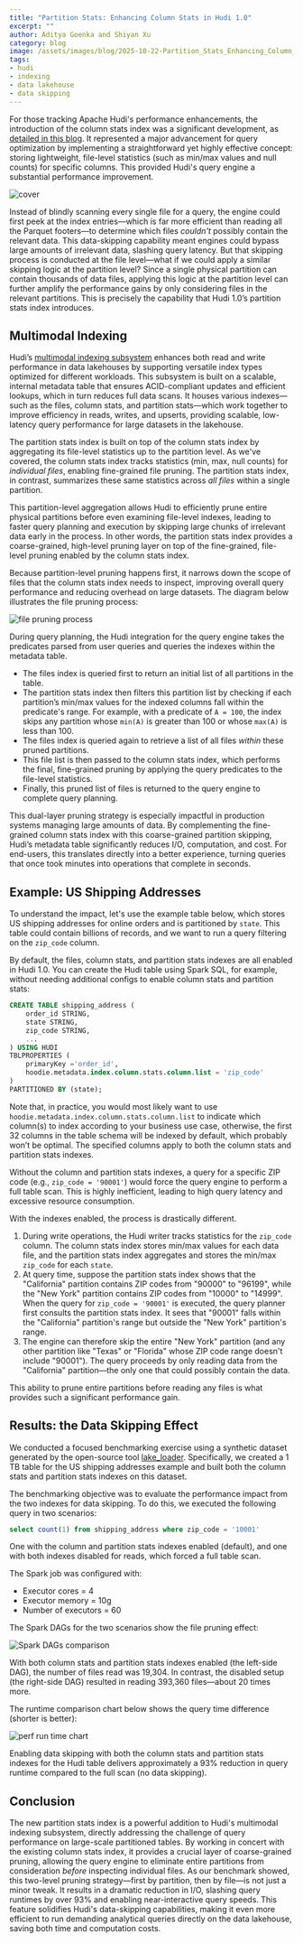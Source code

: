 ```yaml
---
title: "Partition Stats: Enhancing Column Stats in Hudi 1.0"
excerpt: ""
author: Aditya Goenka and Shiyan Xu
category: blog
image: /assets/images/blog/2025-10-22-Partition_Stats_Enhancing_Column_Stats_in_Hudi_1.0/fig1.jpg
tags:
- hudi
- indexing
- data lakehouse
- data skipping
---
```


For those tracking Apache Hudi's performance enhancements, the introduction of the column stats index was a significant development, as [detailed in this blog](https://www.onehouse.ai/blog/hudis-column-stats-index-and-data-skipping-feature-help-speed-up-queries-by-an-orders-of-magnitude). It represented a major advancement for query optimization by implementing a straightforward yet highly effective concept: storing lightweight, file-level statistics (such as min/max values and null counts) for specific columns. This provided Hudi's query engine a substantial performance improvement.

![cover](/assets/images/blog/2025-10-22-Partition_Stats_Enhancing_Column_Stats_in_Hudi_1.0/fig1.jpg)

Instead of blindly scanning every single file for a query, the engine could first peek at the index entries—which is far more efficient than reading all the Parquet footers—to determine which files *couldn't* possibly contain the relevant data. This data-skipping capability meant engines could bypass large amounts of irrelevant data, slashing query latency. But that skipping process is conducted at the file level—what if we could apply a similar skipping logic at the partition level? Since a single physical partition can contain thousands of data files, applying this logic at the partition level can further amplify the performance gains by only considering files in the relevant partitions. This is precisely the capability that Hudi 1.0’s partition stats index introduces.

## Multimodal Indexing

Hudi’s [multimodal indexing subsystem](https://hudi.apache.org/docs/indexes#multi-modal-indexing) enhances both read and write performance in data lakehouses by supporting versatile index types optimized for different workloads. This subsystem is built on a scalable, internal metadata table that ensures ACID-compliant updates and efficient lookups, which in turn reduces full data scans. It houses various indexes—such as the files, column stats, and partition stats—which work together to improve efficiency in reads, writes, and upserts, providing scalable, low-latency query performance for large datasets in the lakehouse.

The partition stats index is built on top of the column stats index by aggregating its file-level statistics up to the partition level. As we've covered, the column stats index tracks statistics (min, max, null counts) for *individual files*, enabling fine-grained file pruning. The partition stats index, in contrast, summarizes these same statistics across *all files* within a single partition.

This partition-level aggregation allows Hudi to efficiently prune entire physical partitions before even examining file-level indexes, leading to faster query planning and execution by skipping large chunks of irrelevant data early in the process. In other words, the partition stats index provides a coarse-grained, high-level pruning layer on top of the fine-grained, file-level pruning enabled by the column stats index.

Because partition-level pruning happens first, it narrows down the scope of files that the column stats index needs to inspect, improving overall query performance and reducing overhead on large datasets. The diagram below illustrates the file pruning process:

![file pruning process](/assets/images/blog/2025-10-22-Partition_Stats_Enhancing_Column_Stats_in_Hudi_1.0/fig2.png)

During query planning, the Hudi integration for the query engine takes the predicates parsed from user queries and queries the indexes within the metadata table.

* The files index is queried first to return an initial list of all partitions in the table.  
* The partition stats index then filters this partition list by checking if each partition’s min/max values for the indexed columns fall within the predicate's range. For example, with a predicate of `A = 100`, the index skips any partition whose `min(A)` is greater than 100 or whose `max(A)` is less than 100\.  
* The files index is queried again to retrieve a list of all files *within* these pruned partitions.  
* This file list is then passed to the column stats index, which performs the final, fine-grained pruning by applying the query predicates to the file-level statistics.  
* Finally, this pruned list of files is returned to the query engine to complete query planning.

This dual-layer pruning strategy is especially impactful in production systems managing large amounts of data. By complementing the fine-grained column stats index with this coarse-grained partition skipping, Hudi’s metadata table significantly reduces I/O, computation, and cost. For end-users, this translates directly into a better experience, turning queries that once took minutes into operations that complete in seconds.

## Example: US Shipping Addresses

To understand the impact, let's use the example table below, which stores US shipping addresses for online orders and is partitioned by `state`. This table could contain billions of records, and we want to run a query filtering on the `zip_code` column.

By default, the files, column stats, and partition stats indexes are all enabled in Hudi 1.0. You can create the Hudi table using Spark SQL, for example, without needing additional configs to enable column stats and partition stats:

```sql
CREATE TABLE shipping_address (
    order_id STRING,
    state STRING,
    zip_code STRING,
    ...
) USING HUDI
TBLPROPERTIES (
    primaryKey ='order_id',
    hoodie.metadata.index.column.stats.column.list = 'zip_code'
)
PARTITIONED BY (state);
```

Note that, in practice, you would most likely want to use `hoodie.metadata.index.column.stats.column.list` to indicate which column(s) to index according to your business use case, otherwise, the first 32 columns in the table schema will be indexed by default, which probably won’t be optimal. The specified columns apply to both the column stats and partition stats indexes.

Without the column and partition stats indexes, a query for a specific ZIP code (e.g., `zip_code = '90001'`) would force the query engine to perform a full table scan. This is highly inefficient, leading to high query latency and excessive resource consumption.

With the indexes enabled, the process is drastically different.

1. During write operations, the Hudi writer tracks statistics for the `zip_code` column. The column stats index stores min/max values for each data file, and the partition stats index aggregates and stores the min/max `zip_code` for each `state`.  
2. At query time, suppose the partition stats index shows that the "California" partition contains ZIP codes from "90000" to "96199", while the "New York" partition contains ZIP codes from "10000" to "14999". When the query for `zip_code = '90001'` is executed, the query planner first consults the partition stats index. It sees that "90001" falls within the "California" partition's range but outside the "New York" partition's range.  
3. The engine can therefore skip the entire "New York" partition (and any other partition like "Texas" or "Florida" whose ZIP code range doesn't include "90001"). The query proceeds by only reading data from the "California" partition—the only one that could possibly contain the data.

This ability to prune entire partitions before reading any files is what provides such a significant performance gain.

## Results: the Data Skipping Effect

We conducted a focused benchmarking exercise using a synthetic dataset generated by the open-source tool [lake\_loader](https://github.com/onehouseinc/lake-loader). Specifically, we created a 1 TB table for the US shipping addresses example and built both the column stats and partition stats indexes on this dataset.

The benchmarking objective was to evaluate the performance impact from the two indexes for data skipping. To do this, we executed the following query in two scenarios:

```sql
select count(1) from shipping_address where zip_code = '10001'
```

One with the column and partition stats indexes enabled (default), and one with both indexes disabled for reads, which forced a full table scan.

The Spark job was configured with:

* Executor cores \= 4  
* Executor memory \= 10g  
* Number of executors \= 60

The Spark DAGs for the two scenarios show the file pruning effect:

![Spark DAGs comparison](/assets/images/blog/2025-10-22-Partition_Stats_Enhancing_Column_Stats_in_Hudi_1.0/fig3.png)

With both column stats and partition stats indexes enabled (the left-side DAG), the number of files read was 19,304. In contrast, the disabled setup (the right-side DAG) resulted in reading 393,360 files—about 20 times more.

The runtime comparison chart below shows the query time difference (shorter is better):

![perf run time chart](/assets/images/blog/2025-10-22-Partition_Stats_Enhancing_Column_Stats_in_Hudi_1.0/fig4.jpg)

Enabling data skipping with both the column stats and partition stats indexes for the Hudi table delivers approximately a 93% reduction in query runtime compared to the full scan (no data skipping).

## Conclusion

The new partition stats index is a powerful addition to Hudi's multimodal indexing subsystem, directly addressing the challenge of query performance on large-scale partitioned tables. By working in concert with the existing column stats index, it provides a crucial layer of coarse-grained pruning, allowing the query engine to eliminate entire partitions from consideration *before* inspecting individual files. As our benchmark showed, this two-level pruning strategy—first by partition, then by file—is not just a minor tweak. It results in a dramatic reduction in I/O, slashing query runtimes by over 93% and enabling near-interactive query speeds. This feature solidifies Hudi's data-skipping capabilities, making it even more efficient to run demanding analytical queries directly on the data lakehouse, saving both time and computation costs.

